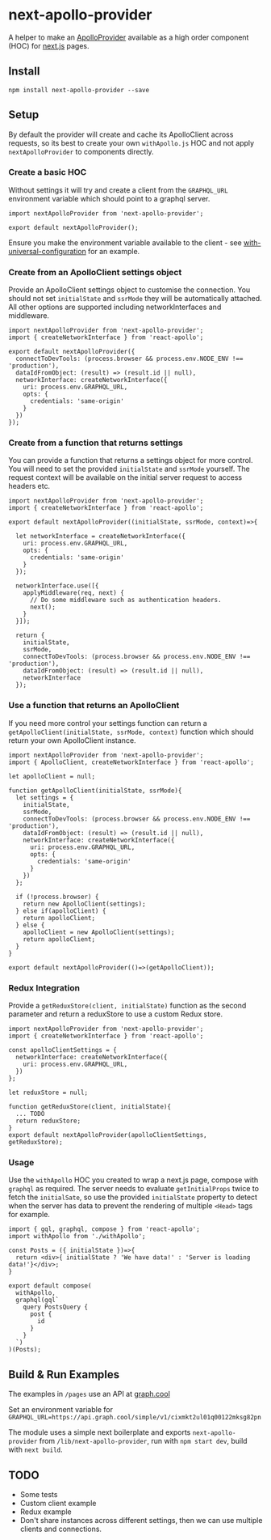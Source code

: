 # next-apollo-provider

A helper to make an [ApolloProvider](http://dev.apollodata.com/react/index.html) available as a high order component (HOC) for [next.js](https://github.com/zeit/next.js) pages.

## Install

```
npm install next-apollo-provider --save
```

## Setup

By default the provider will create and cache its ApolloClient across requests, so its best to create your own `withApollo.js` HOC and not apply `nextApolloProvider` to components directly.

### Create a basic HOC

Without settings it will try and create a client from the `GRAPHQL_URL` environment variable which should point to a graphql server. 

```
import nextApolloProvider from 'next-apollo-provider';

export default nextApolloProvider();
```

Ensure you make the environment variable available to the client - see [with-universal-configuration](https://github.com/zeit/next.js/tree/master/examples/with-universal-configuration) for an example.

### Create from an ApolloClient settings object

Provide an ApolloClient settings object to customise the connection. You should not set `initialState` and `ssrMode` they will be automatically attached. All other options are supported including networkInterfaces and middleware.

```
import nextApolloProvider from 'next-apollo-provider';
import { createNetworkInterface } from 'react-apollo';

export default nextApolloProvider({
  connectToDevTools: (process.browser && process.env.NODE_ENV !== 'production'),
  dataIdFromObject: (result) => (result.id || null),
  networkInterface: createNetworkInterface({
    uri: process.env.GRAPHQL_URL,
    opts: {
      credentials: 'same-origin'
    }
  })
});
```

### Create from a function that returns settings

You can provide a function that returns a settings object for more control. You will need to set the provided `initialState` and `ssrMode` yourself. The request context will be available on the initial server request to access headers etc.

```
import nextApolloProvider from 'next-apollo-provider';
import { createNetworkInterface } from 'react-apollo';

export default nextApolloProvider((initialState, ssrMode, context)=>{

  let networkInterface = createNetworkInterface({
    uri: process.env.GRAPHQL_URL,
    opts: {
      credentials: 'same-origin'
    }
  });
    
  networkInterface.use([{
    applyMiddleware(req, next) {
      // Do some middleware such as authentication headers.
      next();
    }
  }]);
  
  return {
    initialState,
    ssrMode,
    connectToDevTools: (process.browser && process.env.NODE_ENV !== 'production'),
    dataIdFromObject: (result) => (result.id || null),
    networkInterface
  });
```

### Use a function that returns an ApolloClient

If you need more control your settings function can return a `getApolloClient(initialState, ssrMode, context)` function which should return your own ApolloClient instance.

```
import nextApolloProvider from 'next-apollo-provider';
import { ApolloClient, createNetworkInterface } from 'react-apollo';

let apolloClient = null;

function getApolloClient(initialState, ssrMode){
  let settings = {
    initialState,
    ssrMode,
    connectToDevTools: (process.browser && process.env.NODE_ENV !== 'production'),
    dataIdFromObject: (result) => (result.id || null),
    networkInterface: createNetworkInterface({
      uri: process.env.GRAPHQL_URL,
      opts: {
        credentials: 'same-origin'
      }
    })
  };

  if (!process.browser) {
    return new ApolloClient(settings);   
  } else if(apolloClient) {
    return apolloClient;
  } else {
    apolloClient = new ApolloClient(settings); 
    return apolloClient;
  }   
}

export default nextApolloProvider(()=>(getApolloClient));
```

### Redux Integration

Provide a `getReduxStore(client, initialState)` function as the second parameter and return a reduxStore to use a custom Redux store.

```
import nextApolloProvider from 'next-apollo-provider';
import { createNetworkInterface } from 'react-apollo';

const apolloClientSettings = {
  networkInterface: createNetworkInterface({
    uri: process.env.GRAPHQL_URL,
  })
};

let reduxStore = null;

function getReduxStore(client, initialState){
  ... TODO
  return reduxStore;
}
export default nextApolloProvider(apolloClientSettings, getReduxStore);
```


### Usage

Use the `withApollo` HOC you created to wrap a next.js page, compose with `graphql` as required. The server needs to evaluate `getInitialProps` twice to fetch the `initialSate`, so use the provided `initialState` property to detect when the server has data to prevent the rendering of multiple `<Head>` tags for example.

```
import { gql, graphql, compose } from 'react-apollo';
import withApollo from './withApollo';

const Posts = ({ initialState })=>{
  return <div>{ initialState ? 'We have data!' : 'Server is loading data!'}</div>;
}

export default compose(
  withApollo, 
  graphql(gql`
    query PostsQuery {
      post {
        id
      }
    }
  `)
)(Posts);
```

## Build & Run Examples

The examples in `/pages` use an API at [graph.cool](https://api.graph.cool/simple/v1/cixmkt2ul01q00122mksg82pn)

Set an environment variable for `GRAPHQL_URL=https://api.graph.cool/simple/v1/cixmkt2ul01q00122mksg82pn`

The module uses a simple next boilerplate and exports `next-apollo-provider` from `/lib/next-apollo-provider`, run with `npm start dev`, build with `next build`.

## TODO

- Some tests
- Custom client example
- Redux example
- Don't share instances across different settings, then we can use multiple clients and connections.
